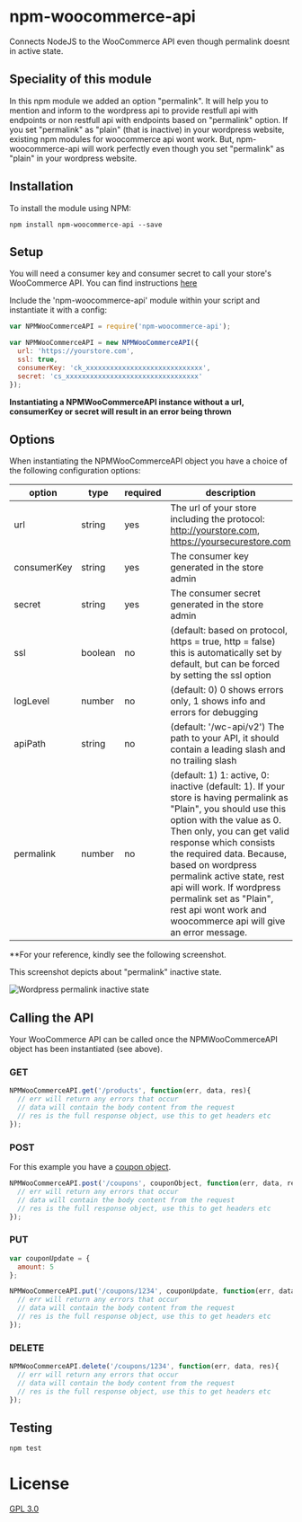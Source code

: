 # npm-woocommerce-api
Connects NodeJS to the WooCommerce API even though permalink doesnt in active state.

## Speciality of this module

In this npm module we added an option "permalink". It will help you to mention and inform to the wordpress api to provide restfull api with endpoints or non restfull api with endpoints based on "permalink" option. If you set "permalink" as "plain" (that is inactive) in your wordpress website, existing npm modules for woocommerce api wont work. But, npm-woocommerce-api will work perfectly even though you set "permalink" as "plain" in your wordpress website.

## Installation

To install the module using NPM:

```
npm install npm-woocommerce-api --save
```

## Setup

You will need a consumer key and consumer secret to call your store's WooCommerce API. You can find instructions [here](http://docs.woothemes.com/document/woocommerce-rest-api/)

Include the 'npm-woocommerce-api' module within your script and instantiate it with a config:

```javascript
var NPMWooCommerceAPI = require('npm-woocommerce-api');

var NPMWooCommerceAPI = new NPMWooCommerceAPI({
  url: 'https://yourstore.com',
  ssl: true,
  consumerKey: 'ck_xxxxxxxxxxxxxxxxxxxxxxxxxxxxx',
  secret: 'cs_xxxxxxxxxxxxxxxxxxxxxxxxxxxxxxxxx'
});
```

**Instantiating a NPMWooCommerceAPI instance without a url, consumerKey or secret will result in an error being thrown**

## Options

When instantiating the NPMWooCommerceAPI object you have a choice of the following configuration options:

| option      | type    | required | description                                                                                                                         |
|-------------|---------|----------|-------------------------------------------------------------------------------------------------------------------------------------|
| url         | string  | yes      | The url of your store including the protocol: http://yourstore.com, https://yoursecurestore.com                                                                       |
| consumerKey | string  | yes      | The consumer key generated in the store admin                                                                                       |
| secret      | string  | yes      | The consumer secret generated in the store admin                                                                                    |
| ssl         | boolean | no       | (default: based on protocol, https = true, http = false) this is automatically set by default, but can be forced by setting the ssl option                                                               |
| logLevel    | number  | no       | (default: 0) 0 shows errors only, 1 shows info and errors for debugging                                                             |
| apiPath     | string  | no       | (default: '/wc-api/v2') The path to your API, it should contain a leading slash and no trailing slash                               |
| permalink   | number  | no       | (default: 1) 1: active, 0: inactive (default: 1). If your store is having permalink as "Plain", you should use this option with the value as 0. Then only, you can get valid response which consists the required data. Because, based on wordpress permalink active state, rest api will work. If wordpress permalink set as "Plain", rest api wont work and woocommerce api will give an error message. 

**For your reference, kindly see the following screenshot.

This screenshot depicts about "permalink" inactive state.

![Wordpress permalink inactive state](https://2.bp.blogspot.com/-6nRkpha2TUU/VtmCQ2rZmgI/AAAAAAAADdc/X4LI6HXl6Oo/s1600/permalink-inactive-state.png "Permalink inactive state")

## Calling the API

Your WooCommerce API can be called once the NPMWooCommerceAPI object has been instantiated (see above).

### GET

```javascript
NPMWooCommerceAPI.get('/products', function(err, data, res){
  // err will return any errors that occur
  // data will contain the body content from the request
  // res is the full response object, use this to get headers etc
});
```

### POST

For this example you have a [coupon object](http://woothemes.github.io/woocommerce-rest-api-docs/#create-a-coupon).

```javascript
NPMWooCommerceAPI.post('/coupons', couponObject, function(err, data, res){
  // err will return any errors that occur
  // data will contain the body content from the request
  // res is the full response object, use this to get headers etc
});
```

### PUT

```javascript
var couponUpdate = {
  amount: 5
};

NPMWooCommerceAPI.put('/coupons/1234', couponUpdate, function(err, data, res){
  // err will return any errors that occur
  // data will contain the body content from the request
  // res is the full response object, use this to get headers etc
});
```

### DELETE



```javascript
NPMWooCommerceAPI.delete('/coupons/1234', function(err, data, res){
  // err will return any errors that occur
  // data will contain the body content from the request
  // res is the full response object, use this to get headers etc
});
```

## Testing

```
npm test
```

# License
[GPL 3.0](http://www.gnu.org/licenses/gpl-3.0.en.html)